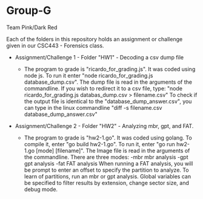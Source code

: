 # Group-G
Team Pink/Dark Red

Each of the folders in this repository holds an assignment or challenge given in our CSC443 - Forensics class.

* Assignment/Challenge 1 - Folder "HW1" - Decoding a csv dump file 
    - The program to grade is "ricardo_for_grading.js". It was coded using node js.
      To run it enter "node ricardo_for_grading.js database_dump.csv". The dump file is read in the arguments of the commandline. 
      If you wish to redirect it to a csv file, type: "node ricardo_for_grading.js databas_dump.csv > filename.csv"
      To check if the output file is identical to the "database_dump_answer.csv", you can type in the linux commandline "diff -s filename.csv            database_dump_answer.csv"
      
 * Assignment/Challenge 2 - Folder "HW2" - Analyzing mbr, gpt, and FAT. 
    - The program to grade is "hw2-1.go". It was coded using golang.
      To compile it, enter "go build hw2-1.go".
      To run it, enter "go run hw2-1.go [mode] [filename]". The Image file is read in the arguments of the commandline. 
      There are three modes: 
        -mbr           mbr analysis
        -gpt           gpt analysis
        -fat           FAT analysis
      When running a FAT analysis, you will be prompt to enter an offset to specify the partition to analyze. To learn of partitions, run an
      mbr or gpt analysis.
      Global variables can be specified to filter results by extension, change sector size, and debug mode.
